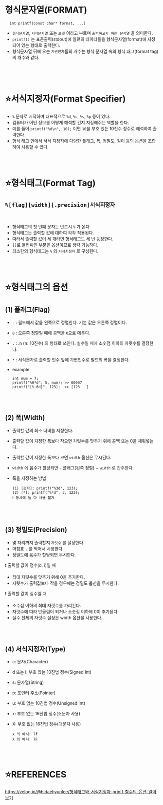 # 형식문자열(FORMAT)

      int printf(const char* format, ...)

* `형식문자열`, `서식문자열` 또는 `포맷` 이라고 부르며 `출력하고자 하는 문자열` 을 의미한다.
* `printf()` 는 표준출력(stdout)에 일련의 데이터들을 형식문자열(format)에 지정되어 있는 형태로 출력한다.
* 형식문자열 뒤에 오는 `가변인자`들의 개수는 형식 문자열 속의 형식 태그(format tag)의 개수와 같다.
</br>
</br>
</br>

⭐서식지정자(Format Specifier)
===========================
      
* `%` 문자로 시작하며 대표적으로 `%d`, `%c`, `%s`, `%p` 등이 있다.
* 컴퓨터가 어떤 정보를 어떻게 해석할 건지 지정해주는 역할을 한다.
* 예를 들어 `printf("%d\n", 10);` 이면 `10`을 부호 있는 10진수 정수로 해석하여 출력한다.
* 형식 태그 안에서 서식 지정자에 다양한 플래그, 폭, 정밀도, 길이 등의 옵션을 조합하여 사용할 수 있다.

</br>
</br>

⭐형식태그(Format Tag)
===================

## `%[flag][width][.precision]서식지정자`

</br>

* 형식태그의 첫 번째 문자는 반드시 `%` 가 온다.
* 형식태그는 출력할 값에 대하여 각각 적용된다.
* 따라서 출력할 값이 세 개라면 형식태그도 세 번 등장한다.
* `[]`로 둘러싸인 부분은 옵션이므로 생략 가능하다.
* 최소한의 형식태그는 `%` 와 `서식지정자` 로 구성된다.

</br>
</br>

⭐형식태그의 옵션
=============

## (1) 플래그(Flag)

* `-` : 필드에서 값을 왼쪽으로 정렬한다. 기본 값은 오른쪽 정렬이다.
* `0` : 오른쪽 정렬일 때에 공백을 `0`으로 메운다.
* `.` : .n (n: 10진수) 의 형태로 쓰인다. 실수일 때에 소숫점 이하의 자릿수를 결정한다.
* `*` : 서식문자로 출력할 인수 앞에 가변인수로 필드의 폭을 결정한다.
* example

      int num = 7;
      printf("%0*d", 5, num); >> 00007
      printf("[%-6d]", 123);  >> [123   ]

</br>
</br>

## (2) 폭(Width)

* 출력할 값의 최소 너비를 지정한다.
* 출력할 값이 지정한 폭보다 작으면 자릿수를 맞추기 위해 공백 또는 0을 채워넣는다.
* 출력할 값이 지정한 폭보다 크면 `width` 옵션은 무시된다.
* `width` 에 음수가 할당되면 `-` 플래그(왼쪽 정렬) + `width` 로 간주한다.
* 폭을 지정하는 방법
      
      (1) [숫자]: printf("%3d", 123);
      (2) [*]: printf("%*d", 3, 123);
      ❗ 동시에 둘 다 사용 불가

</br>
</br>

## (3) 정밀도(Precision)

* 몇 자리까지 출력할지 `자릿수` 를 설정한다.
* 마침표 `.` 를 찍어서 사용한다.
* 정밀도에 음수가 할당되면 무시한다.

❗ 출력할 값이 정수(d, i)일 때
* 최대 자릿수를 맞추기 위해 0을 추가한다.
* 자릿수가 출력값보다 작을 경우에는 정밀도 옵션을 무시한다.

❗ 출력할 값이 실수일 때
* 소수점 이하의 최대 자릿수를 가리킨다.
* 자릿수에 따라 반올림이 되거나 소숫점 이하에 0이 추가된다.
* 실수 전체의 자릿수 설정은 width 옵션을 사용한다.

</br>
</br>

## (4) 서식지정자(Type)

* c: 문자(Character)
* d 또는 i: 부호 있는 10진법 정수(Signed Int)
* s: 문자열(String)
* p: 포인터 주소(Pointer)
* u: 부호 없는 10진법 정수(Unsigned Int)
* x: 부호 없는 16진법 정수(소문자 사용)
* X: 부호 없는 16진법 정수(대문자 사용)

      x 의 예시: 7f
      X 의 예시: 7F
</br>
</br>

⭐REFERENCES
============

https://velog.io/@hidaehyunlee/형식태그와-서식지정자-printf-함수의-옵션-알아보기
